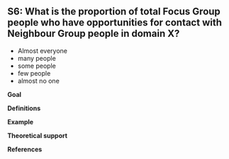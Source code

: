 
## S6: What is the proportion of total Focus Group people who have opportunities for contact with Neighbour Group people in domain X?

- Almost everyone
- many people
- some people
- few people
- almost no one


**Goal**

**Definitions**

**Example**

**Theoretical support**

**References**
